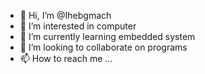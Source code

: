 - 👋 Hi, I’m @Ihebgmach
- 👀 I’m interested in computer
- 🌱 I’m currently learning embedded system
- 💞️ I’m looking to collaborate on programs
- 📫 How to reach me ...

<!---
Ihebgmach/Ihebgmach is a ✨ special ✨ repository because its `README.md` (this file) appears on your GitHub profile.
You can click the Preview link to take a look at your changes.
--->
